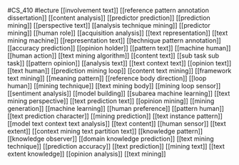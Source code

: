 #CS_410
#lecture
[[involvement text]]
[[reference pattern annotation dissertation]]
[[content analysis]]
[[predictor prediction]]
[[prediction mining]]
[[perspective text]]
[[analysis technique mining]]
[[predictor mining]]
[[human role]]
[[acquisition analysis]]
[[text representation]]
[[text mining machine]]
[[representation text]]
[[technique pattern annotation]]
[[accuracy prediction]]
[[opinion holder]]
[[pattern text]]
[[machine human]]
[[human action]]
[[text mining algorithm]]
[[content text]]
[[sub task sub task]]
[[pattern opinion]]
[[analysis text]]
[[text context text]]
[[opinion text]]
[[text human]]
[[prediction mining loop]]
[[content text mining]]
[[framework text mining]]
[[meaning pattern]]
[[reference body direction]]
[[loop human]]
[[mining technique]]
[[text mining body]]
[[mining loop sensor]]
[[sentiment analysis]]
[[model building]]
[[subarea machine learning]]
[[text mining perspective]]
[[text prediction text]]
[[opinion mining]]
[[mining generation]]
[[machine learning]]
[[human preference]]
[[pattern human]]
[[text prediction character]]
[[mining prediction]]
[[text instance pattern]]
[[model text context text analysis]]
[[text content]]
[[human sensor]]
[[text extent]]
[[context mining text partition text]]
[[knowledge pattern]]
[[knowledge observer]]
[[domain knowledge prediction]]
[[text mining technique]]
[[prediction accuracy]]
[[text prediction]]
[[mining text]]
[[text extent knowledge]]
[[opinion analysis]]
[[text mining]]
